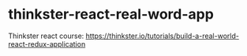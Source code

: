 # thinkster-react-real-word-app
Thinkster react course: https://thinkster.io/tutorials/build-a-real-world-react-redux-application
